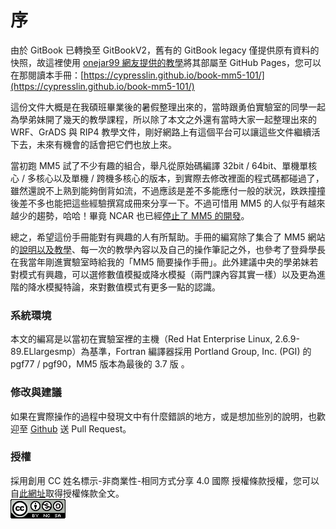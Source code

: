 # 序

由於 GitBook 已轉換至 GitBookV2，舊有的 GitBook legacy 僅提供原有資料的快照，故這裡使用 [onejar99 網友提供的教學](https://www.onejar99.com/gitbook-building-and-publishing-free-unlimitedly/)將其部屬至 GitHub Pages，您可以在那閱讀本手冊：[https://cypresslin.github.io/book-mm5-101/](https://cypresslin.github.io/book-mm5-101/)

這份文件大概是在我碩班畢業後的暑假整理出來的，當時跟勇伯實驗室的同學一起為學弟妹開了幾天的教學課程，所以除了本文之外還有當時大家一起整理出來的 WRF、GrADS 與 RIP4 教學文件，剛好網路上有這個平台可以讓這些文件繼續活下去，未來有機會的話會把它們也放上來。

當初跑 MM5 試了不少有趣的組合，舉凡從原始碼編譯 32bit / 64bit、單機單核心 / 多核心以及單機 / 跨機多核心的版本，到實際去修改裡面的程式碼都碰過了，雖然還說不上熟到能夠倒背如流，不過應該是差不多能應付一般的狀況，跌跌撞撞後差不多也能把這些經驗撰寫成冊來分享一下。不過可惜用 MM5 的人似乎有越來越少的趨勢，哈哈！畢竟 NCAR 也已經[停止了 MM5 的開發](http://www2.mmm.ucar.edu/mm5/support/consult.html)。

總之，希望這份手冊能對有興趣的人有所幫助。手冊的編寫除了集合了 MM5 網站的[說明以及教學](http://www2.mmm.ucar.edu/mm5/documents/MM5_tut_Web_notes/tutorialTOC.htm)、每一次的教學內容以及自己的操作筆記之外，也參考了登舜學長在我當年剛進實驗室時給我的「MM5 簡要操作手冊」。此外建議中央的學弟妹若對模式有興趣，可以選修數值模擬或降水模擬（兩門課內容其實一樣）以及更為進階的降水模擬特論，來對數值模式有更多一點的認識。

### 系統環境

本文的編寫是以當初在實驗室裡的主機（Red Hat Enterprise Linux, 2.6.9-89.ELlargesmp）為基準，Fortran 編譯器採用 Portland Group, Inc. (PGI) 的 pgf77 / pgf90，MM5 版本為最後的 3.7 版 。

### 修改與建議

如果在實際操作的過程中發現文中有什麼錯誤的地方，或是想加些別的說明，也歡迎至 [Github](https://github.com/Cypresslin/book-mm5-101) 送 Pull Request。

### 授權

採用創用 CC 姓名標示-非商業性-相同方式分享 4.0 國際 授權條款授權，您可以自[此網址](http://creativecommons.org/licenses/by-nc-sa/4.0/)取得授權條款全文。  
[![Creative Commons Attribution-NonCommercial-ShareAlike 4.0 International License](images/cc-by-nc-sa.png)](http://creativecommons.org/licenses/by-nc-sa/4.0/)

